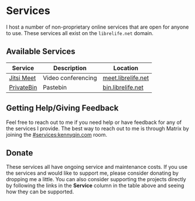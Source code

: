 # Services

I host a number of non-proprietary online services that are open for anyone to use. These services all exist on the `librelife.net` domain.

## Available Services

Service | Description | Location
------- | ----------- | --------
[Jitsi Meet](https://jitsi.org/jitsi-meet/) | Video conferencing | [meet.librelife.net](https://meet.librelife.net)
[PrivateBin](https://privatebin.info) | Pastebin | [bin.librelife.net](https://bin.librelife.net)

## Getting Help/Giving Feedback
Feel free to reach out to me if you need help or have feedback for any of the services I provide. The best way to reach out to me is through Matrix by joining the [#services:kennyqin.com](https://matrix.to/#/#services:kennyqin.com) room.

## Donate
These services all have ongoing service and maintenance costs. If you use the services and would like to support me, please consider donating by dropping me a little. You can also consider supporting the projects directly by following the links in the **Service** column in the table above and seeing how they can be supported.
